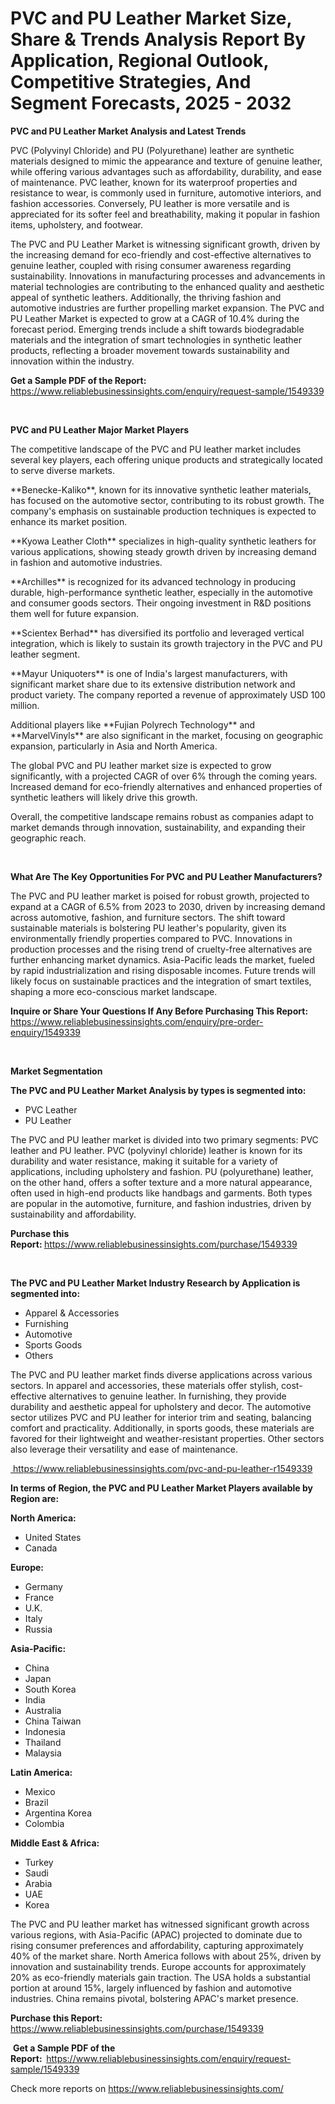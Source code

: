 <p><h1>PVC and PU Leather Market Size, Share & Trends Analysis Report By Application, Regional Outlook, Competitive Strategies, And Segment Forecasts, 2025 - 2032</h1></p><p><strong>PVC and PU Leather Market Analysis and Latest Trends</strong></p>
<p><p>PVC (Polyvinyl Chloride) and PU (Polyurethane) leather are synthetic materials designed to mimic the appearance and texture of genuine leather, while offering various advantages such as affordability, durability, and ease of maintenance. PVC leather, known for its waterproof properties and resistance to wear, is commonly used in furniture, automotive interiors, and fashion accessories. Conversely, PU leather is more versatile and is appreciated for its softer feel and breathability, making it popular in fashion items, upholstery, and footwear.</p><p>The PVC and PU Leather Market is witnessing significant growth, driven by the increasing demand for eco-friendly and cost-effective alternatives to genuine leather, coupled with rising consumer awareness regarding sustainability. Innovations in manufacturing processes and advancements in material technologies are contributing to the enhanced quality and aesthetic appeal of synthetic leathers. Additionally, the thriving fashion and automotive industries are further propelling market expansion. The PVC and PU Leather Market is expected to grow at a CAGR of 10.4% during the forecast period. Emerging trends include a shift towards biodegradable materials and the integration of smart technologies in synthetic leather products, reflecting a broader movement towards sustainability and innovation within the industry.</p></p>
<p><strong>Get a Sample PDF of the Report:&nbsp;</strong> <a href="https://www.reliablebusinessinsights.com/enquiry/request-sample/1549339?utm_campaign=2221&utm_medium=2&utm_source=Github&utm_content=ia&utm_term=30012025&utm_id=pvc-and-pu-leather">https://www.reliablebusinessinsights.com/enquiry/request-sample/1549339</a></p>
<p>&nbsp;</p>
<p><strong>PVC and PU Leather Major Market Players</strong></p>
<p><p>The competitive landscape of the PVC and PU leather market includes several key players, each offering unique products and strategically located to serve diverse markets. </p><p>**Benecke-Kaliko**, known for its innovative synthetic leather materials, has focused on the automotive sector, contributing to its robust growth. The company's emphasis on sustainable production techniques is expected to enhance its market position. </p><p>**Kyowa Leather Cloth** specializes in high-quality synthetic leathers for various applications, showing steady growth driven by increasing demand in fashion and automotive industries. </p><p>**Archilles** is recognized for its advanced technology in producing durable, high-performance synthetic leather, especially in the automotive and consumer goods sectors. Their ongoing investment in R&D positions them well for future expansion.</p><p>**Scientex Berhad** has diversified its portfolio and leveraged vertical integration, which is likely to sustain its growth trajectory in the PVC and PU leather segment.</p><p>**Mayur Uniquoters** is one of India's largest manufacturers, with significant market share due to its extensive distribution network and product variety. The company reported a revenue of approximately USD 100 million.</p><p>Additional players like **Fujian Polyrech Technology** and **MarvelVinyls** are also significant in the market, focusing on geographic expansion, particularly in Asia and North America.</p><p>The global PVC and PU leather market size is expected to grow significantly, with a projected CAGR of over 6% through the coming years. Increased demand for eco-friendly alternatives and enhanced properties of synthetic leathers will likely drive this growth.</p><p>Overall, the competitive landscape remains robust as companies adapt to market demands through innovation, sustainability, and expanding their geographic reach.</p></p>
<p>&nbsp;</p>
<p><strong>What Are The Key Opportunities For PVC and PU Leather Manufacturers?</strong></p>
<p><p>The PVC and PU leather market is poised for robust growth, projected to expand at a CAGR of 6.5% from 2023 to 2030, driven by increasing demand across automotive, fashion, and furniture sectors. The shift toward sustainable materials is bolstering PU leather's popularity, given its environmentally friendly properties compared to PVC. Innovations in production processes and the rising trend of cruelty-free alternatives are further enhancing market dynamics. Asia-Pacific leads the market, fueled by rapid industrialization and rising disposable incomes. Future trends will likely focus on sustainable practices and the integration of smart textiles, shaping a more eco-conscious market landscape.</p></p>
<p><strong>Inquire or Share Your Questions If Any Before Purchasing This Report:</strong> <a href="https://www.reliablebusinessinsights.com/enquiry/pre-order-enquiry/1549339?utm_campaign=2221&utm_medium=2&utm_source=Github&utm_content=ia&utm_term=30012025&utm_id=pvc-and-pu-leather">https://www.reliablebusinessinsights.com/enquiry/pre-order-enquiry/1549339</a></p>
<p>&nbsp;</p>
<p><strong>Market Segmentation</strong></p>
<p><strong>The PVC and PU Leather Market Analysis by types is segmented into:</strong></p>
<p><ul><li>PVC Leather</li><li>PU Leather</li></ul></p>
<p><p>The PVC and PU leather market is divided into two primary segments: PVC leather and PU leather. PVC (polyvinyl chloride) leather is known for its durability and water resistance, making it suitable for a variety of applications, including upholstery and fashion. PU (polyurethane) leather, on the other hand, offers a softer texture and a more natural appearance, often used in high-end products like handbags and garments. Both types are popular in the automotive, furniture, and fashion industries, driven by sustainability and affordability.</p></p>
<p><strong>Purchase this Report:&nbsp;</strong><a href="https://www.reliablebusinessinsights.com/purchase/1549339?utm_campaign=2221&utm_medium=2&utm_source=Github&utm_content=ia&utm_term=30012025&utm_id=pvc-and-pu-leather">https://www.reliablebusinessinsights.com/purchase/1549339</a></p>
<p>&nbsp;</p>
<p><strong>The PVC and PU Leather Market Industry Research by Application is segmented into:</strong></p>
<p><ul><li>Apparel & Accessories</li><li>Furnishing</li><li>Automotive</li><li>Sports Goods</li><li>Others</li></ul></p>
<p><p>The PVC and PU leather market finds diverse applications across various sectors. In apparel and accessories, these materials offer stylish, cost-effective alternatives to genuine leather. In furnishing, they provide durability and aesthetic appeal for upholstery and decor. The automotive sector utilizes PVC and PU leather for interior trim and seating, balancing comfort and practicality. Additionally, in sports goods, these materials are favored for their lightweight and weather-resistant properties. Other sectors also leverage their versatility and ease of maintenance.</p></p>
<p><a href="https://www.reliablebusinessinsights.com/pvc-and-pu-leather-r1549339?utm_campaign=2221&utm_medium=2&utm_source=Github&utm_content=ia&utm_term=30012025&utm_id=pvc-and-pu-leather">&nbsp;https://www.reliablebusinessinsights.com/pvc-and-pu-leather-r1549339</a></p>
<p><strong>In terms of Region, the PVC and PU Leather Market Players available by Region are:</strong></p>
<p>
    <p> <strong> North America: </strong>
        <ul>
            <li>United States</li>
            <li>Canada</li>
        </ul>
        </p> 
    <p> <strong> Europe: </strong>
        <ul>
            <li>Germany</li>
            <li>France</li>
            <li>U.K.</li>
            <li>Italy</li>
            <li>Russia</li>
        </ul>
        </p> 
    <p> <strong> Asia-Pacific: </strong>
        <ul>
            <li>China</li>
            <li>Japan</li>
            <li>South Korea</li>
            <li>India</li>
            <li>Australia</li>
            <li>China Taiwan</li>
            <li>Indonesia</li>
            <li>Thailand</li>
            <li>Malaysia</li>
        </ul>
        </p> 
    <p> <strong> Latin America: </strong>
        <ul>
            <li>Mexico</li>
            <li>Brazil</li>
            <li>Argentina Korea</li>
            <li>Colombia</li>
        </ul>
        </p> 
    <p> <strong> Middle East & Africa: </strong>
        <ul>
            <li>Turkey</li>
            <li>Saudi</li>
            <li>Arabia</li>
            <li>UAE</li>
            <li>Korea</li>
        </ul>
    </p>
    </p>
<p><p>The PVC and PU leather market has witnessed significant growth across various regions, with Asia-Pacific (APAC) projected to dominate due to rising consumer preferences and affordability, capturing approximately 40% of the market share. North America follows with about 25%, driven by innovation and sustainability trends. Europe accounts for approximately 20% as eco-friendly materials gain traction. The USA holds a substantial portion at around 15%, largely influenced by fashion and automotive industries. China remains pivotal, bolstering APAC's market presence.</p></p>
<p><strong>Purchase this Report: </strong><a href="https://www.reliablebusinessinsights.com/purchase/1549339?utm_campaign=2221&utm_medium=2&utm_source=Github&utm_content=ia&utm_term=30012025&utm_id=pvc-and-pu-leather">https://www.reliablebusinessinsights.com/purchase/1549339</a></p>
<p>&nbsp;<strong>Get a Sample PDF of the Report:&nbsp;&nbsp;</strong><a href="https://www.reliablebusinessinsights.com/enquiry/request-sample/1549339?utm_campaign=2221&utm_medium=2&utm_source=Github&utm_content=ia&utm_term=30012025&utm_id=pvc-and-pu-leather">https://www.reliablebusinessinsights.com/enquiry/request-sample/1549339</a></p>
<p><strong></strong></p>
<p>Check more reports on <a href="https://www.reliablebusinessinsights.com/?utm_campaign=2221&utm_medium=2&utm_source=Github&utm_content=ia&utm_term=30012025&utm_id=pvc-and-pu-leather">https://www.reliablebusinessinsights.com/</a></p>